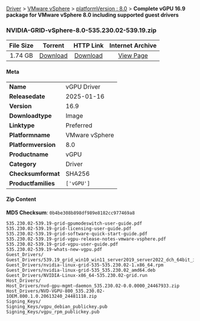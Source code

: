 
[Driver](/README.md)  >  [VMware vSphere](/index/Driver/VMware_vSphere.md)  >  [platformVersion : 8.0](/index/Driver/VMware_vSphere/8.0.md)  >  **Complete vGPU 16.9 package for VMware vSphere 8.0 including supported guest drivers**


### NVIDIA-GRID-vSphere-8.0-535.230.02-539.19.zip

| **File Size** | **Torrent**  | **HTTP Link** | **Internet Archive** |
|:-------------:|:------------:|:-------------:|:--------------------:|
| 1.74 GB |  [Download](https://archive.org/download/nvgpu_NVIDIA-GRID-vSphere-8.0-535.230.02-539.19.zip/nvgpu_NVIDIA-GRID-vSphere-8.0-535.230.02-539.19.zip_archive.torrent)       | [Download](https://archive.org/compress/nvgpu_NVIDIA-GRID-vSphere-8.0-535.230.02-539.19.zip) | [View Page](https://archive.org/details/nvgpu_NVIDIA-GRID-vSphere-8.0-535.230.02-539.19.zip)       |

#### Meta

<table>
<tr><td><strong>Name</strong></td><td>vGPU Driver</td></tr>
<tr><td><strong>Releasedate</strong></td><td>2025-01-16</td></tr>
<tr><td><strong>Version</strong></td><td>16.9</td></tr>
<tr><td><strong>Downloadtype</strong></td><td>Image</td></tr>
<tr><td><strong>Linktype</strong></td><td>Preferred</td></tr>
<tr><td><strong>Platformname</strong></td><td>VMware vSphere</td></tr>
<tr><td><strong>Platformversion</strong></td><td>8.0</td></tr>
<tr><td><strong>Productname</strong></td><td>vGPU</td></tr>
<tr><td><strong>Category</strong></td><td>Driver</td></tr>
<tr><td><strong>Checksumformat</strong></td><td>SHA256</td></tr>
<tr><td><strong>Productfamilies</strong></td><td><code>['vGPU']</code></td></tr>
</table>

#### Zip Content

**MD5 Checksum**: `0b4be308b898df989e8182cc977469a8`

```text
535.230.02-539.19-grid-gpumodeswitch-user-guide.pdf
535.230.02-539.19-grid-licensing-user-guide.pdf
535.230.02-539.19-grid-software-quick-start-guide.pdf
535.230.02-539.19-grid-vgpu-release-notes-vmware-vsphere.pdf
535.230.02-539.19-grid-vgpu-user-guide.pdf
535.230.02-539.19-whats-new-vgpu.pdf
Guest_Drivers/
Guest_Drivers/539.19_grid_win10_win11_server2019_server2022_dch_64bit_international.exe
Guest_Drivers/nvidia-linux-grid-535-535.230.02-1.x86_64.rpm
Guest_Drivers/nvidia-linux-grid-535_535.230.02_amd64.deb
Guest_Drivers/NVIDIA-Linux-x86_64-535.230.02-grid.run
Host_Drivers/
Host_Drivers/nvd-gpu-mgmt-daemon_535.230.02-0.0.0000_24467933.zip
Host_Drivers/NVD-VGPU-800_535.230.02-1OEM.800.1.0.20613240_24481118.zip
Signing_Keys/
Signing_Keys/vgpu_debian_publickey.pub
Signing_Keys/vgpu_rpm_publickey.pub
```